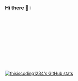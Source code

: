 ### Hi there 👋 <img src="https://api.dicebear.com/6.x/icons/svg?seed=thisiscoding1234&scale=120&radius=50&backgroundColor=ffcc80,90caf9&backgroundType=gradientLinear&backgroundRotation=360,-360" alt="avatar" style="height:5%;width:5%;" />


[![thisiscoding1234's GitHub stats](https://github-readme-stats.vercel.app/api?username=thisiscoding1234&theme=solarized-light)](https://github.com/anuraghazra/github-readme-stats)

